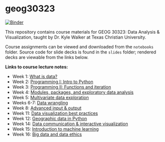 # geog30323

[![Binder](https://mybinder.org/badge_logo.svg)](https://mybinder.org/v2/gh/walkerke/geog30323/master)

This repository contains course materials for GEOG 30323: Data Analysis & Visualization, taught by Dr. Kyle Walker at Texas Christian University.  

Course assignments can be viewed and downloaded from the `notebooks` folder.  Source code for slide decks is found in the `slides` folder; rendered decks are viewable from the links below.  

__Links to course lecture notes:__

* Week 1: [What is data?](http://walkerke.github.io/geog30323/slides/what-is-data/#/)
* Week 2: [Programming I: Intro to Python](http://walkerke.github.io/geog30323/slides/programming-1/#/) 
* Week 3: [Programming II: Functions and iteration](http://walkerke.github.io/geog30323/slides/functions-and-iteration/#/)
* Week 4: [Modules, packages, and exploratory data analysis](https://walkerke.github.io/geog30323/slides/modules-and-eda/#/)
* Week 5: [Multivariate data exploration](https://walkerke.github.io/geog30323/slides/exploratory-viz/#/)
* Weeks 6-7: [Data wrangling](http://walkerke.github.io/geog30323/slides/data-wrangling/#/)
* Week 8: [Advanced input & output](https://walkerke.github.io/geog30323/slides/advanced-io/#/)
* Week 11: [Data visualization best practices](https://walkerke.github.io/geog30323/slides/data-visualization/#/)
* Week 12: [Geographic data in Python](https://walkerke.github.io/geog30323/slides/geographic/#/)
* Week 14: [Data communication & interactive visualization](https://walkerke.github.io/geog30323/slides/communicating/#/)
* Week 15: [Introduction to machine learning](https://walkerke.github.io/geog30323/slides/intro-to-ml/#/)
* Week 16: [Big data and data ethics](https://walkerke.github.io/geog30323/slides/ethics/#/)


<!-- Add more week-by-week as the slides are ready


-->

